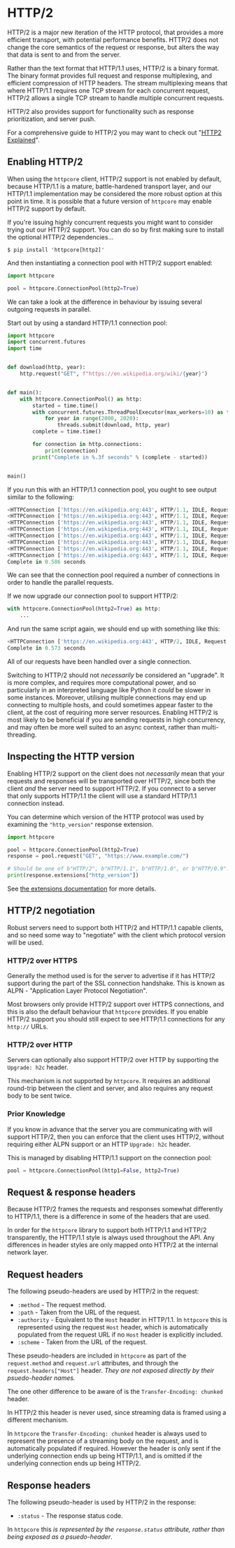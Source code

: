 # HTTP/2

HTTP/2 is a major new iteration of the HTTP protocol, that provides a more efficient transport, with potential performance benefits. HTTP/2 does not change the core semantics of the request or response, but alters the way that data is sent to and from the server.

Rather than the text format that HTTP/1.1 uses, HTTP/2 is a binary format. The binary format provides full request and response multiplexing, and efficient compression of HTTP headers. The stream multiplexing means that where HTTP/1.1 requires one TCP stream for each concurrent request, HTTP/2 allows a single TCP stream to handle multiple concurrent requests.

HTTP/2 also provides support for functionality such as response prioritization, and server push.

For a comprehensive guide to HTTP/2 you may want to check out "[HTTP2 Explained](https://http2-explained.haxx.se)".

## Enabling HTTP/2

When using the `httpcore` client, HTTP/2 support is not enabled by default, because HTTP/1.1 is a mature, battle-hardened transport layer, and our HTTP/1.1 implementation may be considered the more robust option at this point in time. It is possible that a future version of `httpcore` may enable HTTP/2 support by default.

If you're issuing highly concurrent requests you might want to consider trying out our HTTP/2 support. You can do so by first making sure to install the optional HTTP/2 dependencies...

```shell
$ pip install 'httpcore[http2]'
```

And then instantiating a connection pool with HTTP/2 support enabled:

```python
import httpcore

pool = httpcore.ConnectionPool(http2=True)
```

We can take a look at the difference in behaviour by issuing several outgoing requests in parallel.

Start out by using a standard HTTP/1.1 connection pool:

```python
import httpcore
import concurrent.futures
import time


def download(http, year):
    http.request("GET", f"https://en.wikipedia.org/wiki/{year}")


def main():
    with httpcore.ConnectionPool() as http:
        started = time.time()
        with concurrent.futures.ThreadPoolExecutor(max_workers=10) as threads:
            for year in range(2000, 2020):
                threads.submit(download, http, year)
        complete = time.time()

        for connection in http.connections:
            print(connection)
        print("Complete in %.3f seconds" % (complete - started))


main()
```

If you run this with an HTTP/1.1 connection pool, you ought to see output similar to the following:

```python
<HTTPConnection ['https://en.wikipedia.org:443', HTTP/1.1, IDLE, Request Count: 2]>,
<HTTPConnection ['https://en.wikipedia.org:443', HTTP/1.1, IDLE, Request Count: 3]>,
<HTTPConnection ['https://en.wikipedia.org:443', HTTP/1.1, IDLE, Request Count: 6]>,
<HTTPConnection ['https://en.wikipedia.org:443', HTTP/1.1, IDLE, Request Count: 5]>,
<HTTPConnection ['https://en.wikipedia.org:443', HTTP/1.1, IDLE, Request Count: 1]>,
<HTTPConnection ['https://en.wikipedia.org:443', HTTP/1.1, IDLE, Request Count: 1]>,
<HTTPConnection ['https://en.wikipedia.org:443', HTTP/1.1, IDLE, Request Count: 1]>,
<HTTPConnection ['https://en.wikipedia.org:443', HTTP/1.1, IDLE, Request Count: 1]>
Complete in 0.586 seconds
```

We can see that the connection pool required a number of connections in order to handle the parallel requests.

If we now upgrade our connection pool to support HTTP/2:

```python
with httpcore.ConnectionPool(http2=True) as http:
    ...
```

And run the same script again, we should end up with something like this:

```python
<HTTPConnection ['https://en.wikipedia.org:443', HTTP/2, IDLE, Request Count: 20]>
Complete in 0.573 seconds
```

All of our requests have been handled over a single connection.

Switching to HTTP/2 should not *necessarily* be considered an "upgrade". It is more complex, and requires more computational power, and so particularly in an interpreted language like Python it *could* be slower in some instances. Moreover, utilising multiple connections may end up connecting to multiple hosts, and could sometimes appear faster to the client, at the cost of requiring more server resources. Enabling HTTP/2 is most likely to be beneficial if you are sending requests in high concurrency, and may often be more well suited to an async context, rather than multi-threading.

## Inspecting the HTTP version

Enabling HTTP/2 support on the client does not *necessarily* mean that your requests and responses will be transported over HTTP/2, since both the client *and* the server need to support HTTP/2. If you connect to a server that only supports HTTP/1.1 the client will use a standard HTTP/1.1 connection instead.

You can determine which version of the HTTP protocol was used by examining the `"http_version"` response extension.

```python
import httpcore

pool = httpcore.ConnectionPool(http2=True)
response = pool.request("GET", "https://www.example.com/")

# Should be one of b"HTTP/2", b"HTTP/1.1", b"HTTP/1.0", or b"HTTP/0.9".
print(response.extensions["http_version"])
```

See [the extensions documentation](extensions.md) for more details.

## HTTP/2 negotiation

Robust servers need to support both HTTP/2 and HTTP/1.1 capable clients, and so need some way to "negotiate" with the client which protocol version will be used.

### HTTP/2 over HTTPS

Generally the method used is for the server to advertise if it has HTTP/2 support during the part of the SSL connection handshake. This is known as ALPN - "Application Layer Protocol Negotiation".

Most browsers only provide HTTP/2 support over HTTPS connections, and this is also the default behaviour that `httpcore` provides. If you enable HTTP/2 support you should still expect to see HTTP/1.1 connections for any `http://` URLs.

### HTTP/2 over HTTP

Servers can optionally also support HTTP/2 over HTTP by supporting the `Upgrade: h2c` header.

This mechanism is not supported by `httpcore`. It requires an additional round-trip between the client and server, and also requires any request body to be sent twice.

### Prior Knowledge

If you know in advance that the server you are communicating with will support HTTP/2, then you can enforce that the client uses HTTP/2, without requiring either ALPN support or an HTTP `Upgrade: h2c` header.

This is managed by disabling HTTP/1.1 support on the connection pool:

```python
pool = httpcore.ConnectionPool(http1=False, http2=True)
```

## Request & response headers

Because HTTP/2 frames the requests and responses somewhat differently to HTTP/1.1, there is a difference in some of the headers that are used.

In order for the `httpcore` library to support both HTTP/1.1 and HTTP/2 transparently, the HTTP/1.1 style is always used throughout the API. Any differences in header styles are only mapped onto HTTP/2 at the internal network layer.

## Request headers

The following pseudo-headers are used by HTTP/2 in the request:

* `:method` - The request method.
* `:path` - Taken from the URL of the request.
* `:authority` - Equivalent to the `Host` header in HTTP/1.1. In `httpcore` this is represented using the request `Host` header, which is automatically populated from the request URL if no `Host` header is explicitly included.
* `:scheme` - Taken from the URL of the request.

These pseudo-headers are included in `httpcore` as part of the `request.method` and `request.url` attributes, and through the `request.headers["Host"]` header. *They are not exposed directly by their psuedo-header names.*

The one other difference to be aware of is the `Transfer-Encoding: chunked` header.

In HTTP/2 this header is never used, since streaming data is framed using a different mechanism.

In `httpcore` the `Transfer-Encoding: chunked` header is always used to represent the presence of a streaming body on the request, and is automatically populated if required. However the header is only sent if the underlying connection ends up being HTTP/1.1, and is omitted if the underlying connection ends up being HTTP/2.

## Response headers

The following pseudo-header is used by HTTP/2 in the response:

* `:status` - The response status code.

In `httpcore` this *is represented by the `response.status` attribute, rather than being exposed as a psuedo-header*.

